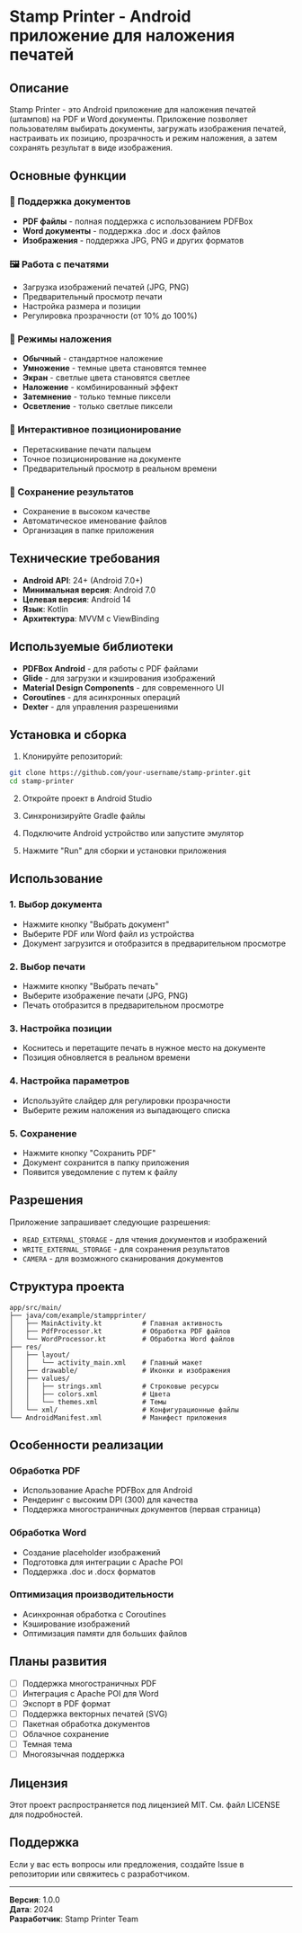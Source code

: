 # Stamp Printer - Android приложение для наложения печатей

## Описание

Stamp Printer - это Android приложение для наложения печатей (штампов) на PDF и Word документы. Приложение позволяет пользователям выбирать документы, загружать изображения печатей, настраивать их позицию, прозрачность и режим наложения, а затем сохранять результат в виде изображения.

## Основные функции

### 📄 Поддержка документов
- **PDF файлы** - полная поддержка с использованием PDFBox
- **Word документы** - поддержка .doc и .docx файлов
- **Изображения** - поддержка JPG, PNG и других форматов

### 🖼️ Работа с печатями
- Загрузка изображений печатей (JPG, PNG)
- Предварительный просмотр печати
- Настройка размера и позиции
- Регулировка прозрачности (от 10% до 100%)

### 🎨 Режимы наложения
- **Обычный** - стандартное наложение
- **Умножение** - темные цвета становятся темнее
- **Экран** - светлые цвета становятся светлее
- **Наложение** - комбинированный эффект
- **Затемнение** - только темные пиксели
- **Осветление** - только светлые пиксели

### 🎯 Интерактивное позиционирование
- Перетаскивание печати пальцем
- Точное позиционирование на документе
- Предварительный просмотр в реальном времени

### 💾 Сохранение результатов
- Сохранение в высоком качестве
- Автоматическое именование файлов
- Организация в папке приложения

## Технические требования

- **Android API**: 24+ (Android 7.0+)
- **Минимальная версия**: Android 7.0
- **Целевая версия**: Android 14
- **Язык**: Kotlin
- **Архитектура**: MVVM с ViewBinding

## Используемые библиотеки

- **PDFBox Android** - для работы с PDF файлами
- **Glide** - для загрузки и кэширования изображений
- **Material Design Components** - для современного UI
- **Coroutines** - для асинхронных операций
- **Dexter** - для управления разрешениями

## Установка и сборка

1. Клонируйте репозиторий:
```bash
git clone https://github.com/your-username/stamp-printer.git
cd stamp-printer
```

2. Откройте проект в Android Studio

3. Синхронизируйте Gradle файлы

4. Подключите Android устройство или запустите эмулятор

5. Нажмите "Run" для сборки и установки приложения

## Использование

### 1. Выбор документа
- Нажмите кнопку "Выбрать документ"
- Выберите PDF или Word файл из устройства
- Документ загрузится и отобразится в предварительном просмотре

### 2. Выбор печати
- Нажмите кнопку "Выбрать печать"
- Выберите изображение печати (JPG, PNG)
- Печать отобразится в предварительном просмотре

### 3. Настройка позиции
- Коснитесь и перетащите печать в нужное место на документе
- Позиция обновляется в реальном времени

### 4. Настройка параметров
- Используйте слайдер для регулировки прозрачности
- Выберите режим наложения из выпадающего списка

### 5. Сохранение
- Нажмите кнопку "Сохранить PDF"
- Документ сохранится в папку приложения
- Появится уведомление с путем к файлу

## Разрешения

Приложение запрашивает следующие разрешения:
- `READ_EXTERNAL_STORAGE` - для чтения документов и изображений
- `WRITE_EXTERNAL_STORAGE` - для сохранения результатов
- `CAMERA` - для возможного сканирования документов

## Структура проекта

```
app/src/main/
├── java/com/example/stampprinter/
│   ├── MainActivity.kt          # Главная активность
│   ├── PdfProcessor.kt          # Обработка PDF файлов
│   └── WordProcessor.kt         # Обработка Word файлов
├── res/
│   ├── layout/
│   │   └── activity_main.xml    # Главный макет
│   ├── drawable/                # Иконки и изображения
│   ├── values/
│   │   ├── strings.xml          # Строковые ресурсы
│   │   ├── colors.xml           # Цвета
│   │   └── themes.xml           # Темы
│   └── xml/                     # Конфигурационные файлы
└── AndroidManifest.xml          # Манифест приложения
```

## Особенности реализации

### Обработка PDF
- Использование Apache PDFBox для Android
- Рендеринг с высоким DPI (300) для качества
- Поддержка многостраничных документов (первая страница)

### Обработка Word
- Создание placeholder изображений
- Подготовка для интеграции с Apache POI
- Поддержка .doc и .docx форматов

### Оптимизация производительности
- Асинхронная обработка с Coroutines
- Кэширование изображений
- Оптимизация памяти для больших файлов

## Планы развития

- [ ] Поддержка многостраничных PDF
- [ ] Интеграция с Apache POI для Word
- [ ] Экспорт в PDF формат
- [ ] Поддержка векторных печатей (SVG)
- [ ] Пакетная обработка документов
- [ ] Облачное сохранение
- [ ] Темная тема
- [ ] Многоязычная поддержка

## Лицензия

Этот проект распространяется под лицензией MIT. См. файл LICENSE для подробностей.

## Поддержка

Если у вас есть вопросы или предложения, создайте Issue в репозитории или свяжитесь с разработчиком.

---

**Версия**: 1.0.0  
**Дата**: 2024  
**Разработчик**: Stamp Printer Team